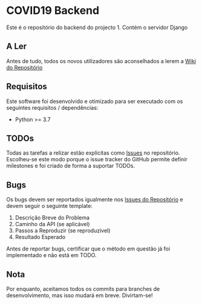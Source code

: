 # COVID19 Backend

Este é o repositório do backend do projecto 1. Contém o servidor Django 

## A Ler
Antes de tudo, todos os novos utilizadores são aconselhados a lerem a [Wiki do Repositório](https://github.com/HelpingHandPT/COVID19-be/wiki)

## Requisitos

Este software foi desenvolvido e otimizado para ser executado com os seguintes requisitos / dependências:

* Python >= 3.7

## TODOs

Todas as tarefas a relizar estão explícitas como [Issues](https://github.com/HelpingHandPT/COVID19-be/issues) no repositório. Escolheu-se este modo porque o issue tracker do GitHub permite definir milestones e foi criado de forma a suportar TODOs.

## Bugs

Os bugs devem ser reportados igualmente nos [Issues do Repositório](https://github.com/HelpingHandPT/COVID19-be/issues) e devem seguir o seguinte template:

1. Descrição Breve do Problema
2. Caminho da API (se aplicável)
3. Passos a Reproduzir (se reproduzível)
4. Resultado Esperado

Antes de reportar bugs, certificar que o método em questão já foi implementado e não está em TODO.

## Nota

Por enquanto, aceitamos todos os commits para branches de desenvolvimento, mas isso mudará em breve. Divirtam-se!
